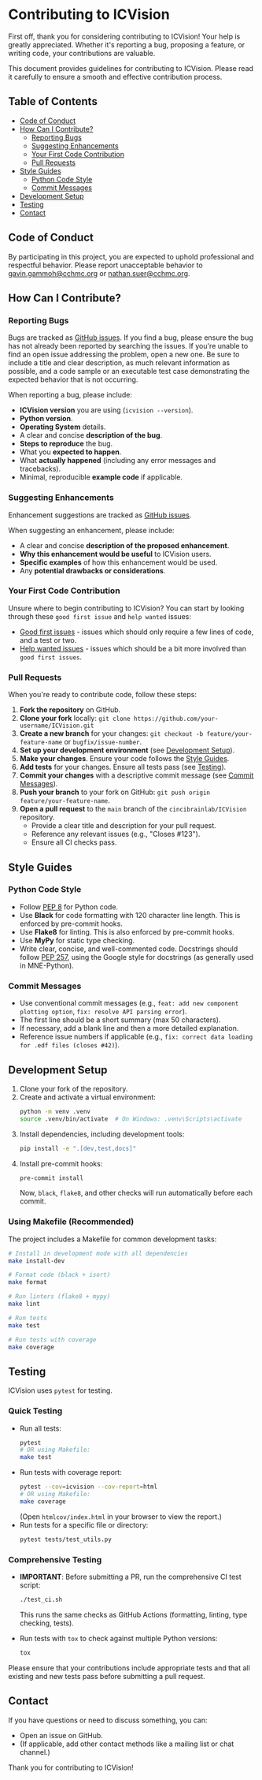 # Contributing to ICVision

First off, thank you for considering contributing to ICVision! Your help is greatly appreciated. Whether it's reporting a bug, proposing a feature, or writing code, your contributions are valuable.

This document provides guidelines for contributing to ICVision. Please read it carefully to ensure a smooth and effective contribution process.

## Table of Contents

- [Code of Conduct](#code-of-conduct)
- [How Can I Contribute?](#how-can-i-contribute)
  - [Reporting Bugs](#reporting-bugs)
  - [Suggesting Enhancements](#suggesting-enhancements)
  - [Your First Code Contribution](#your-first-code-contribution)
  - [Pull Requests](#pull-requests)
- [Style Guides](#style-guides)
  - [Python Code Style](#python-code-style)
  - [Commit Messages](#commit-messages)
- [Development Setup](#development-setup)
- [Testing](#testing)
- [Contact](#contact)

## Code of Conduct

By participating in this project, you are expected to uphold professional and respectful behavior. Please report unacceptable behavior to [gavin.gammoh@cchmc.org](mailto:gavin.gammoh@cchmc.org) or [nathan.suer@cchmc.org](mailto:nathan.suer@cchmc.org).

## How Can I Contribute?

### Reporting Bugs

Bugs are tracked as [GitHub issues](https://github.com/cincibrainlab/ICVision/issues). If you find a bug, please ensure the bug has not already been reported by searching the issues. If you're unable to find an open issue addressing the problem, open a new one. Be sure to include a title and clear description, as much relevant information as possible, and a code sample or an executable test case demonstrating the expected behavior that is not occurring.

When reporting a bug, please include:

-   **ICVision version** you are using (`icvision --version`).
-   **Python version**.
-   **Operating System** details.
-   A clear and concise **description of the bug**.
-   **Steps to reproduce** the bug.
-   What you **expected to happen**.
-   What **actually happened** (including any error messages and tracebacks).
-   Minimal, reproducible **example code** if applicable.

### Suggesting Enhancements

Enhancement suggestions are tracked as [GitHub issues](https://github.com/cincibrainlab/ICVision/issues).

When suggesting an enhancement, please include:

-   A clear and concise **description of the proposed enhancement**.
-   **Why this enhancement would be useful** to ICVision users.
-   **Specific examples** of how this enhancement would be used.
-   Any **potential drawbacks or considerations**.

### Your First Code Contribution

Unsure where to begin contributing to ICVision? You can start by looking through these `good first issue` and `help wanted` issues:

-   [Good first issues](https://github.com/cincibrainlab/ICVision/labels/good%20first%20issue) - issues which should only require a few lines of code, and a test or two.
-   [Help wanted issues](https://github.com/cincibrainlab/ICVision/labels/help%20wanted) - issues which should be a bit more involved than `good first issues`.

### Pull Requests

When you're ready to contribute code, follow these steps:

1.  **Fork the repository** on GitHub.
2.  **Clone your fork** locally: `git clone https://github.com/your-username/ICVision.git`
3.  **Create a new branch** for your changes: `git checkout -b feature/your-feature-name` or `bugfix/issue-number`.
4.  **Set up your development environment** (see [Development Setup](#development-setup)).
5.  **Make your changes**. Ensure your code follows the [Style Guides](#style-guides).
6.  **Add tests** for your changes. Ensure all tests pass (see [Testing](#testing)).
7.  **Commit your changes** with a descriptive commit message (see [Commit Messages](#commit-messages)).
8.  **Push your branch** to your fork on GitHub: `git push origin feature/your-feature-name`.
9.  **Open a pull request** to the `main` branch of the `cincibrainlab/ICVision` repository.
    -   Provide a clear title and description for your pull request.
    -   Reference any relevant issues (e.g., "Closes #123").
    -   Ensure all CI checks pass.

## Style Guides

### Python Code Style

-   Follow [PEP 8](https://www.python.org/dev/peps/pep-0008/) for Python code.
-   Use **Black** for code formatting with 120 character line length. This is enforced by pre-commit hooks.
-   Use **Flake8** for linting. This is also enforced by pre-commit hooks.
-   Use **MyPy** for static type checking.
-   Write clear, concise, and well-commented code. Docstrings should follow [PEP 257](https://www.python.org/dev/peps/pep-0257/), using the Google style for docstrings (as generally used in MNE-Python).

### Commit Messages

-   Use conventional commit messages (e.g., `feat: add new component plotting option`, `fix: resolve API parsing error`).
-   The first line should be a short summary (max 50 characters).
-   If necessary, add a blank line and then a more detailed explanation.
-   Reference issue numbers if applicable (e.g., `fix: correct data loading for .edf files (closes #42)`).

## Development Setup

1.  Clone your fork of the repository.
2.  Create and activate a virtual environment:
    ```bash
    python -m venv .venv
    source .venv/bin/activate  # On Windows: .venv\Scripts\activate
    ```
3.  Install dependencies, including development tools:
    ```bash
    pip install -e ".[dev,test,docs]"
    ```
4.  Install pre-commit hooks:
    ```bash
    pre-commit install
    ```
    Now, `black`, `flake8`, and other checks will run automatically before each commit.

### Using Makefile (Recommended)

The project includes a Makefile for common development tasks:

```bash
# Install in development mode with all dependencies
make install-dev

# Format code (black + isort)
make format

# Run linters (flake8 + mypy)
make lint

# Run tests
make test

# Run tests with coverage
make coverage
```

## Testing

ICVision uses `pytest` for testing.

### Quick Testing
-   Run all tests:
    ```bash
    pytest
    # OR using Makefile:
    make test
    ```
-   Run tests with coverage report:
    ```bash
    pytest --cov=icvision --cov-report=html
    # OR using Makefile:
    make coverage
    ```
    (Open `htmlcov/index.html` in your browser to view the report.)
-   Run tests for a specific file or directory:
    ```bash
    pytest tests/test_utils.py
    ```

### Comprehensive Testing
-   **IMPORTANT**: Before submitting a PR, run the comprehensive CI test script:
    ```bash
    ./test_ci.sh
    ```
    This runs the same checks as GitHub Actions (formatting, linting, type checking, tests).

-   Run tests with `tox` to check against multiple Python versions:
    ```bash
    tox
    ```

Please ensure that your contributions include appropriate tests and that all existing and new tests pass before submitting a pull request.

## Contact

If you have questions or need to discuss something, you can:
-   Open an issue on GitHub.
-   (If applicable, add other contact methods like a mailing list or chat channel.)

Thank you for contributing to ICVision!
